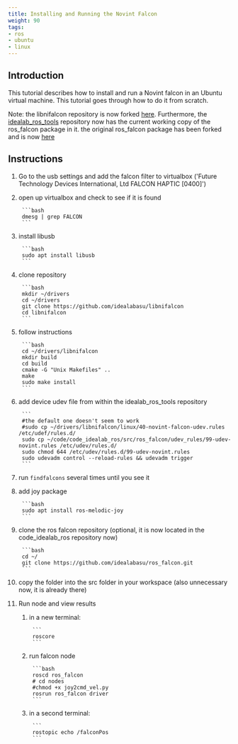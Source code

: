 ```yaml
---
title: Installing and Running the Novint Falcon
weight: 90
tags:
- ros
- ubuntu
- linux
---
```


## Introduction

This tutorial describes how to install and run a Novint falcon in an Ubuntu virtual machine.  This tutorial goes through how to do it from scratch.

Note: the libnifalcon repository is now forked [here](https://github.com/idealabasu/libnifalcon).  Furthermore, the [idealab_ros_tools](https://github.com/idealabasu/code_idealab_ros) repository now has the current working copy of the ros_falcon package in it.  the original ros_falcon package has been forked and is now [here ](https://github.com/idealabasu/ros_falcon)


## Instructions

1. Go to the usb settings and add the falcon filter to virtualbox ('Future Technology Devices International, Ltd FALCON HAPTIC [0400]')

1. open up virtualbox and check to see if it is found

		```bash
		dmesg | grep FALCON
		```

1. install libusb

		```bash
		sudo apt install libusb
		```

1. clone repository

		```bash
		mkdir ~/drivers
		cd ~/drivers
		git clone https://github.com/idealabasu/libnifalcon
		cd libnifalcon
		```

1. follow instructions

		```bash
		cd ~/drivers/libnifalcon
		mkdir build
		cd build
		cmake -G "Unix Makefiles" ..
		make
		sudo make install
		```


1. add device udev file from within the idealab_ros_tools repository

		```
		#the default one doesn't seem to work
		#sudo cp ~/drivers/libnifalcon/linux/40-novint-falcon-udev.rules /etc/udef/rules.d/
		sudo cp ~/code/code_idealab_ros/src/ros_falcon/udev_rules/99-udev-novint.rules /etc/udev/rules.d/
		sudo chmod 644 /etc/udev/rules.d/99-udev-novint.rules
		sudo udevadm control --reload-rules && udevadm trigger
		```

1. run ```findfalcons``` several times until you see it

1. add joy package

		```bash
		sudo apt install ros-melodic-joy
		```

1. clone the ros falcon repository (optional, it is now located in the code_idealab_ros repository now)

		```bash
		cd ~/
		git clone https://github.com/idealabasu/ros_falcon.git
		```

1. copy the folder into the src folder in your workspace (also unnecessary now, it is already there)

1. Run node and view results

	1. in a new terminal:

			```
			roscore
			```

	1. run falcon node

			```bash
			roscd ros_falcon
			# cd nodes
			#chmod +x joy2cmd_vel.py
			rosrun ros_falcon driver
			```

	1. in a second terminal:

			```
			rostopic echo /falconPos
			```
